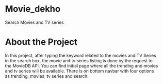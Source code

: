 
# Movie_dekho
Search Movies and TV series 
# About the Project
In this project, after typing the keyword related to the movies and TV Series in the search box, the movie and tv series listing is done by the request to the MovieDB API. You can find initial page where all the trending and movies and tv series will be available. There is on bottom navbar with four options as trending, movies, tv series and search.
